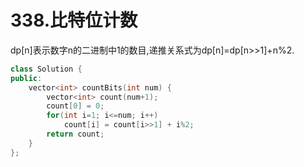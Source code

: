 # 338.比特位计数

dp[n]表示数字n的二进制中1的数目,递推关系式为dp[n]=dp[n>>1]+n%2.

```cpp
class Solution {
public:
    vector<int> countBits(int num) {
        vector<int> count(num+1);
        count[0] = 0;
        for(int i=1; i<=num; i++)
            count[i] = count[i>>1] + i%2;
        return count;
    }
};
```
